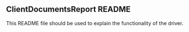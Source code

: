 ## ClientDocumentsReport README

This README file should be used to explain the functionality of the driver.
